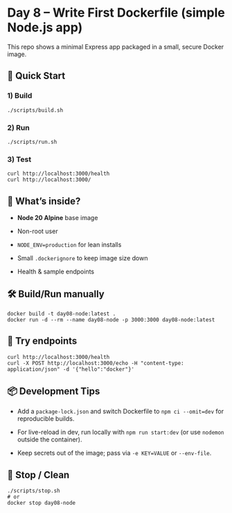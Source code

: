 # Day 8 – Write First Dockerfile (simple Node.js app)

This repo shows a minimal Express app packaged in a small, secure Docker image.

## 🚀 Quick Start

### 1) Build
```
./scripts/build.sh
```
### 2) Run
```
./scripts/run.sh
```
### 3) Test
```
curl http://localhost:3000/health
curl http://localhost:3000/
```
## 🧱 What’s inside?

* **Node 20 Alpine** base image

* Non-root user

* `NODE_ENV=production` for lean installs

* Small `.dockerignore` to keep image size down

* Health & sample endpoints
## 🛠️ Build/Run manually
```
docker build -t day08-node:latest .
docker run -d --rm --name day08-node -p 3000:3000 day08-node:latest
```
## 🧪 Try endpoints
```
curl http://localhost:3000/health
curl -X POST http://localhost:3000/echo -H "content-type: application/json" -d '{"hello":"docker"}'
```
## 📦 Development Tips

* Add a `package-lock.json` and switch Dockerfile to `npm ci --omit=dev` for reproducible builds.

* For live-reload in dev, run locally with `npm run start:dev` (or use `nodemon` outside the container).

* Keep secrets out of the image; pass via `-e KEY=VALUE` or `--env-file`.
## 🧹 Stop / Clean
```
./scripts/stop.sh
# or
docker stop day08-node
```